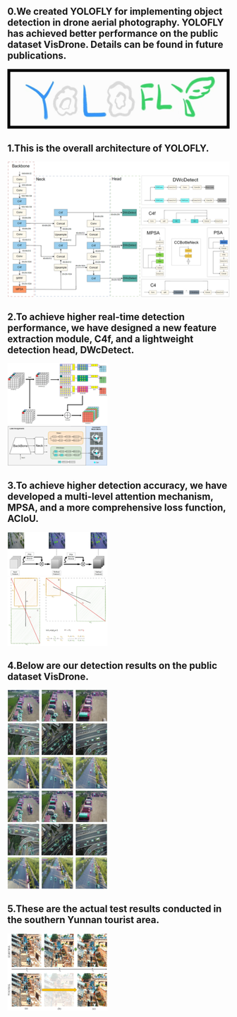 ## 0.We created YOLOFLY for implementing object detection in drone aerial photography. YOLOFLY has achieved better performance on the public dataset VisDrone. Details can be found in future publications.

![Logo](p0.jpg)

## 1.This is the overall architecture of YOLOFLY.

![Logo](p1.png)

## 2.To achieve higher real-time detection performance, we have designed a new feature extraction module, C4f, and a lightweight detection head, DWcDetect.

<img src="p2.png" width="45%" style="display:inline-block;"> &nbsp;&nbsp;&nbsp;&nbsp;&nbsp;&nbsp;&nbsp;&nbsp;&nbsp;&nbsp;&nbsp;&nbsp;&nbsp;&nbsp;&nbsp;&nbsp;&nbsp;&nbsp;&nbsp;&nbsp;&nbsp;<img src="p3.png" width="45%" style="display:inline-block;">

## 3.To achieve higher detection accuracy, we have developed a multi-level attention mechanism, MPSA, and a more comprehensive loss function, ACIoU.

<img src="p4.png" width="45%" style="display:inline-block;"> &nbsp;&nbsp;&nbsp;&nbsp;&nbsp;&nbsp;&nbsp;&nbsp;&nbsp;&nbsp;&nbsp;&nbsp;&nbsp;&nbsp;&nbsp;&nbsp;&nbsp;&nbsp;&nbsp;&nbsp;&nbsp;<img src="p5.png" width="45%" style="display:inline-block;">

## 4.Below are our detection results on the public dataset VisDrone.

<img src="p6.png" width="45%" style="display:inline-block;"> &nbsp;&nbsp;&nbsp;&nbsp;&nbsp;&nbsp;&nbsp;&nbsp;&nbsp;&nbsp;&nbsp;&nbsp;&nbsp;&nbsp;&nbsp;&nbsp;&nbsp;&nbsp;&nbsp;&nbsp;&nbsp;<img src="p7.png" width="45%" style="display:inline-block;">

## 5.These are the actual test results conducted in the southern Yunnan tourist area.

<img src="p8.png" width="45%" style="display:inline-block;">


